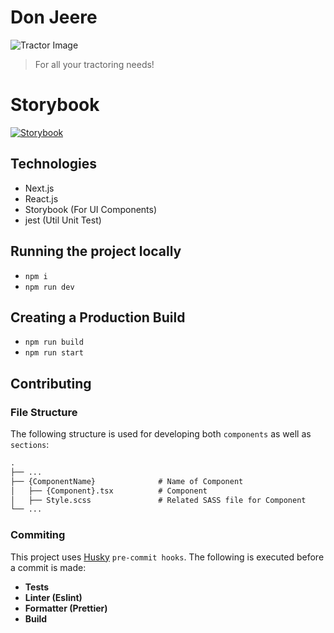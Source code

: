 # Don Jeere 

![Tractor Image](https://media.giphy.com/media/v1.Y2lkPTc5MGI3NjExM3l6Mnh4OXRrZjIzcHJxODM1d291NnRweW5pY3I3YnI3dDJyZWltOSZlcD12MV9pbnRlcm5hbF9naWZfYnlfaWQmY3Q9Zw/26gs9jTY1R02ueEnu/giphy.gif)
> For all your tractoring needs!

# Storybook
[![Storybook](https://img.shields.io/badge/Storybook-8.0.4-FF4785?style=flat-square&logo=storybook)](https://mikeyalmighty.github.io/DonJeere/)

## Technologies
 - Next.js
 - React.js
 - Storybook (For UI Components)
 - jest (Util Unit Test)

## Running the project locally

 - `npm i`
 - `npm run dev`

## Creating a Production Build

- `npm run build`
- `npm run start`

## Contributing

### File Structure

The following structure is used for developing both `components` as well as `sections`:

```markdown
.
├── ...
├── {ComponentName}              # Name of Component
│   ├── {Component}.tsx          # Component
│   ├── Style.scss               # Related SASS file for Component
└── ...
```

### Commiting
This project uses [Husky](https://typicode.github.io/husky/) `pre-commit hooks`.
The following is executed before a commit is made:
 - **Tests**
 - **Linter (Eslint)**
 - **Formatter (Prettier)**
 - **Build**
